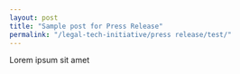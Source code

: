 ```yaml
---
layout: post
title: "Sample post for Press Release"
permalink: "/legal-tech-initiative/press release/test/"
---
```

Lorem ipsum sit amet
